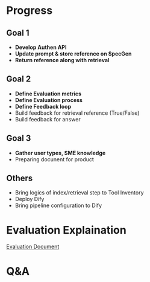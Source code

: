 # Progress
## Goal 1
- **Develop Authen API**
- **Update prompt & store reference on SpecGen**
- **Return reference along with retrieval**

## Goal 2
- **Define Evaluation metrics**
- **Define Evaluation process**
- **Define Feedback loop**
- Build feedback for retrieval reference (True/False)
- Build feedback for answer

## Goal 3
- **Gather user types, SME knowledge**
- Preparing docunent for product

## Others
- Bring logics of index/retrieval step to Tool Inventory
- Deploy Dify
- Bring pipeline configuration to Dify

# Evaluation Explaination
[Evaluation Document](https://github.com/anhttmle/anhttmle.github.io/blob/feat/random-thoughts/_draft/C2B/%5B2%5D%20Evaluation.md)


# Q&A
